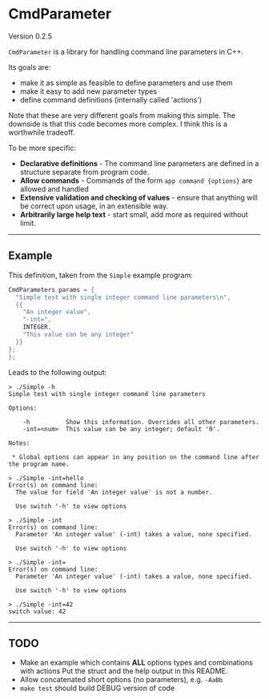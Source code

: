 CmdParameter
============

Version 0.2.5

`CmdParameter` is a library for handling command line parameters in C++.

Its goals are:

  - make it as simple as feasible to define parameters and use them
  - make it easy to add new parameter types
  - define command definitions (internally called 'actions')

 Note that these are very different goals from making this simple.
 The downside is that this code becomes more complex. I think this is a worthwhile tradeoff.
 
To be more specific:

 - **Declarative definitions** - The command line parameters are defined in a structure separate from program code.
 - **Allow commands** - Commands of the form `app command {options}` are allowed and handled
 - **Extensive validation and checking of values** - ensure that anything will be correct upon usage, in an extensible way.
 - **Arbitrarily large help text** - start small, add more as required without limit.

-----

## Example

This definition, taken from the `Simple` example program:

```c++
CmdParameters params = {
  "Simple test with single integer command line parameters\n",
  {{
    "An integer value",
    "-int=",
    INTEGER,
    "This value can be any integer"
  }}
};
};
```

Leads to the following output:

```
> ./Simple -h
Simple test with single integer command line parameters

Options:

    -h          Show this information. Overrides all other parameters.
    -int=<num>  This value can be any integer; default '0'.

Notes:

 * Global options can appear in any position on the command line after the program name.

> ./Simple -int=hello
Error(s) on command line:
  The value for field 'An integer value' is not a number.

  Use switch '-h' to view options

> ./Simple -int
Error(s) on command line:
  Parameter 'An integer value' (-int) takes a value, none specified.

  Use switch '-h' to view options

> ./Simple -int=
Error(s) on command line:
  Parameter 'An integer value' (-int) takes a value, none specified.

  Use switch '-h' to view options

> ./Simple -int=42
switch value: 42

```

-----

## TODO

- Make an example which contains **ALL** options types and combinations with actions
  Put the struct and the help output in this README.
- Allow concatenated short options (no parameters), e.g. `-AaBb`
- `make test` should build DEBUG version of code
